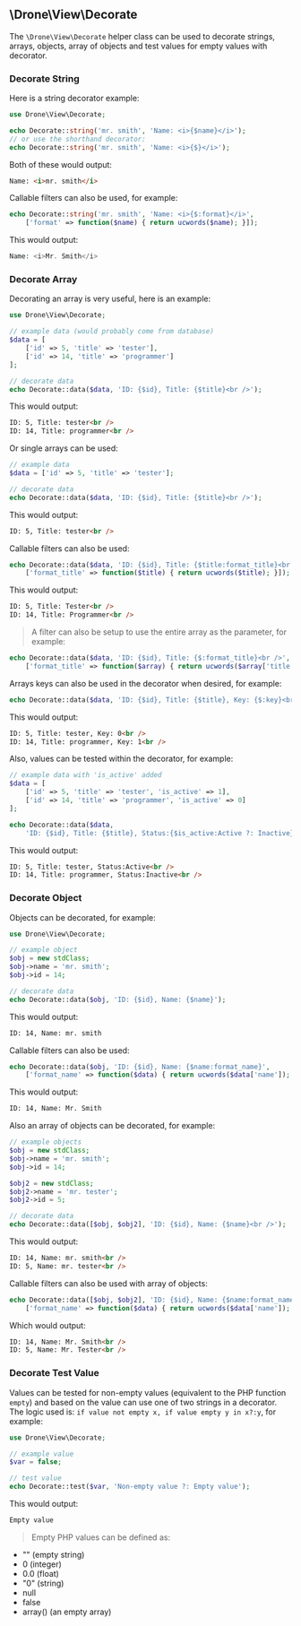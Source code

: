 ## \Drone\View\Decorate

The `\Drone\View\Decorate` helper class can be used to decorate strings, arrays, objects, array of objects and test values for empty values with decorator.

### Decorate String
Here is a string decorator example:
```php
use Drone\View\Decorate;

echo Decorate::string('mr. smith', 'Name: <i>{$name}</i>');
// or use the shorthand decorator:
echo Decorate::string('mr. smith', 'Name: <i>{$}</i>');
```
Both of these would output:
```html
Name: <i>mr. smith</i>
```
Callable filters can also be used, for example:
```php
echo Decorate::string('mr. smith', 'Name: <i>{$:format}</i>',
	['format' => function($name) { return ucwords($name); }]);
```
This would output:
```php
Name: <i>Mr. Smith</i>
```

### Decorate Array
Decorating an array is very useful, here is an example:
```php
use Drone\View\Decorate;

// example data (would probably come from database)
$data = [
	['id' => 5, 'title' => 'tester'],
	['id' => 14, 'title' => 'programmer']
];

// decorate data
echo Decorate::data($data, 'ID: {$id}, Title: {$title}<br />');
```
This would output:
```html
ID: 5, Title: tester<br />
ID: 14, Title: programmer<br />
```
Or single arrays can be used:
```php
// example data
$data = ['id' => 5, 'title' => 'tester'];

// decorate data
echo Decorate::data($data, 'ID: {$id}, Title: {$title}<br />');
```
This would output:
```html
ID: 5, Title: tester<br />
```

Callable filters can also be used:
```php
echo Decorate::data($data, 'ID: {$id}, Title: {$title:format_title}<br />',
	['format_title' => function($title) { return ucwords($title); }]);
```
This would output:
```html
ID: 5, Title: Tester<br />
ID: 14, Title: Programmer<br />
```
> A filter can also be setup to use the entire array as the parameter, for example:
```php
echo Decorate::data($data, 'ID: {$id}, Title: {$:format_title}<br />',
	['format_title' => function($array) { return ucwords($array['title']); }]);
```

Arrays keys can also be used in the decorator when desired, for example:
```php
echo Decorate::data($data, 'ID: {$id}, Title: {$title}, Key: {$:key}<br />');
```
This would output:
```html
ID: 5, Title: tester, Key: 0<br />
ID: 14, Title: programmer, Key: 1<br />
```
Also, values can be tested within the decorator, for example:
```php
// example data with 'is_active' added
$data = [
	['id' => 5, 'title' => 'tester', 'is_active' => 1],
	['id' => 14, 'title' => 'programmer', 'is_active' => 0]
];

echo Decorate::data($data,
	'ID: {$id}, Title: {$title}, Status:{$is_active:Active ?: Inactive}<br />');
```
This would output:
```html
ID: 5, Title: tester, Status:Active<br />
ID: 14, Title: programmer, Status:Inactive<br />
```

### Decorate Object
Objects can be decorated, for example:
```php
use Drone\View\Decorate;

// example object
$obj = new stdClass;
$obj->name = 'mr. smith';
$obj->id = 14;

// decorate data
echo Decorate::data($obj, 'ID: {$id}, Name: {$name}');
```
This would output:
```html
ID: 14, Name: mr. smith
```
Callable filters can also be used:
```php
echo Decorate::data($obj, 'ID: {$id}, Name: {$name:format_name}',
	['format_name' => function($data) { return ucwords($data['name']); }]);
```
This would output:
```html
ID: 14, Name: Mr. Smith
```

Also an array of objects can be decorated, for example:
```php
// example objects
$obj = new stdClass;
$obj->name = 'mr. smith';
$obj->id = 14;

$obj2 = new stdClass;
$obj2->name = 'mr. tester';
$obj2->id = 5;

// decorate data
echo Decorate::data([$obj, $obj2], 'ID: {$id}, Name: {$name}<br />');
```
This would output:
```html
ID: 14, Name: mr. smith<br />
ID: 5, Name: mr. tester<br />
```
Callable filters can also be used with array of objects:
```php
echo Decorate::data([$obj, $obj2], 'ID: {$id}, Name: {$name:format_name}<br />',
	['format_name' => function($data) { return ucwords($data['name']); }]);
```
Which would output:
```html
ID: 14, Name: Mr. Smith<br />
ID: 5, Name: Mr. Tester<br />
```

### Decorate Test Value
Values can be tested for non-empty values (equivalent to the PHP function `empty`) and based on the value can use one of two strings in a decorator. The logic used is: `if value not empty x, if value empty y in x?:y`, for example:
```php
use Drone\View\Decorate;

// example value
$var = false;

// test value
echo Decorate::test($var, 'Non-empty value ?: Empty value');
```
This would output:
```html
Empty value
```
> Empty PHP values can be defined as:
- "" (empty string)
- 0 (integer)
- 0.0 (float)
- "0" (string)
- null
- false
- array() (an empty array)